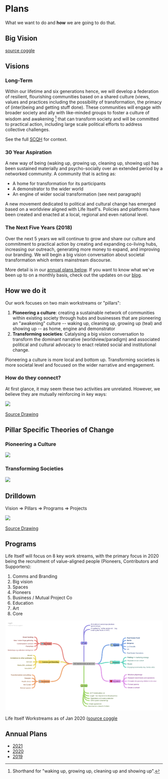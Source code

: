 # Plans

What we want to do and **how** we are going to do that.

## Big Vision 

[source coggle](https://coggle.it/diagram/X5foU48kvlUMpNq_/t/big-vision-conversation-issue-tree-and-is-widely-adopted)

## Visions

### Long-Term

Within our lifetime and six generations hence, we will develop a federation of resilient, flourishing communities based on a shared culture (views, values and practices including the possibility of transformation, the primacy of (inter)being and getting stuff done). These communities will engage with broader society and ally with like-minded groups to foster a culture of wisdom and awakening [^1] that can transform society and will be committed to practical action, including large scale political efforts to address collective challenges.
 
See the full [SCQH](/scqh/) for context.

[^1]: Shorthand for "waking up, growing up, cleaning up and showing up".

### 30 Year Aspiration

A new way of being (waking up, growing up, cleaning up, showing up) has been sustained materially and psycho-socially over an extended period by a networked community. A community that is acting as:

* A home for transformation for its participants
* A demonstrator to the wider world
* An engine of wider social transformation (see next paragraph)

A new movement dedicated to political and cultural change has emerged based on a worldview aligned with Life Itself's. Policies and platforms have been created and enacted at a local, regional and even national level.

### The Next Five Years (2018)

Over the next 5 years we will continue to grow and share our culture and commitment to practical action by creating and expanding co-living hubs, increasing our outreach, generating more money to expand, and improving our branding. We will begin a big vision conversation about societal transformation which enters mainstream discourse.

More detail is in our [annual plans below](#annual-plans). If you want to know what we've been up to on a monthly basis, check out the updates on our [blog](https://lifeitself.us/blog/).

## How we do it

Our work focuses on two main workstreams or "pillars":

1. **Pioneering a culture**: creating a sustainable network of communities within existing society through hubs and businesses that are pioneering an "awakening" culture -- waking up, cleaning up, growing up (teal) and showing up -- as home, engine and demonstrator
2. **Transforming societies**: Catalysing a big vision conversation to transform the dominant narrative (worldview/paradigm) and associated political and cultural advocacy to enact related social and institutional change.

Pioneering a culture is more local and bottom up. Transforming societies is more societal level and focused on the wider narrative and engagement.

### How do they connect?

At first glance, it may seem these two activities are unrelated. However, we believe they are mutually reinforcing in key ways:

<img src="https://docs.google.com/drawings/d/e/2PACX-1vSycO4GSuqaNQQJ_LRJ0pnVzRoKk_0JsrvcB8RYycv27-5Ko9cimvlKrW_y_33ldyB87bHNnlAyMx36/pub?w=983&amp;h=648">

[Source Drawing](https://docs.google.com/drawings/d/1lpXtY3p7NKfW1UO1RuJkjZAGI1OPzO0VvaiyqmJygso/edit)

## Pillar Specific Theories of Change

### Pioneering a Culture

<img src="https://docs.google.com/drawings/d/e/2PACX-1vSHKOtzHdms6phA--0uxBC462ZQE1r_gC_2d1FuB_N1CYguNLec1PBD4zUR0htcd0nFKQ7ZY4JiqTNC/pub?w=1291&amp;h=864">

### Transforming Societies

<img src="https://docs.google.com/drawings/d/e/2PACX-1vSRTcACwBvhCnIGyOn8PqWOWWmwVjnyad34oTGbXnsddMHyzV95tSGByzHuJik0f6N7L_aRoiSriko4/pub?w=1286&amp;h=966">


## Drilldown

Vision => Pillars => Programs => Projects

<img src="https://docs.google.com/drawings/d/e/2PACX-1vSGKcj-2KHgGBC_OSnq5_VUAVvCmnf-Upm0xEjast6mzDDzuGYCPKCA0VgDr89oq-iYAQ3BWSgZnsmi/pub?w=1664&amp;h=878">

[Source Drawing](https://docs.google.com/drawings/d/1Lw32SijYsQrVAg6ICsRyEo0VENYwvehqqcTEsf9UM1A/edit)

## Programs

Life Itself will focus on 8 key work streams, with the primary focus in 2020 being the recruitment of value-aligned people (Pioneers, Contributors and Supporters):

1. Comms and Branding
2. Big vision
3. Spaces
4. Pioneers
5. Business / Mutual Project Co 
6. Education 
7. Art
8. Core

![](./aet-workstreams-as-of-2020.png)

Life Itself Workstreams as of Jan 2020 ([source coggle](https://coggle.it/diagram/XiR1dpbiFfqK6G8n/t/life-itself-workstreams-as-of-2020)


## Annual Plans

* [2021](/plans/2021/)
* [2020](/plans/2020/)
* [2019](/plans/2019/)
